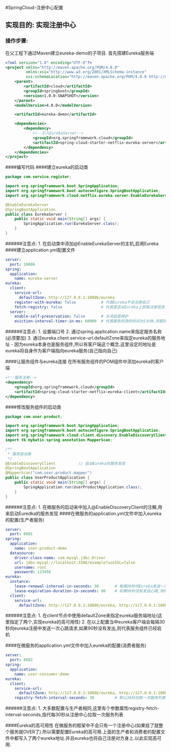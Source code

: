 #SpringCloud-注册中心配置

## 实现目的: 实现注册中心
### 操作步骤:
在父工程下通过Maven建立eureka-demo的子项目.
首先搭建Eureka服务端
```xml
<?xml version="1.0" encoding="UTF-8"?>
<project xmlns="http://maven.apache.org/POM/4.0.0"
         xmlns:xsi="http://www.w3.org/2001/XMLSchema-instance"
         xsi:schemaLocation="http://maven.apache.org/POM/4.0.0 http://maven.apache.org/xsd/maven-4.0.0.xsd">
    <parent>
        <artifactId>cloud</artifactId>
        <groupId>springboot</groupId>
        <version>1.0.0-SNAPSHOT</version>
    </parent>
    <modelVersion>4.0.0</modelVersion>

    <artifactId>eureka-demo</artifactId>

    <dependencies>
        <dependency>
            <!--引入EurekaServer-->
            <groupId>org.springframework.cloud</groupId>
            <artifactId>spring-cloud-starter-netflix-eureka-server</artifactId>
        </dependency>
    </dependencies>
</project>
```
####编写代码
####建立eureka的启动类
```java
package com.service.register;

import org.springframework.boot.SpringApplication;
import org.springframework.boot.autoconfigure.SpringBootApplication;
import org.springframework.cloud.netflix.eureka.server.EnableEurekaServer;

@EnableEurekaServer
@SpringBootApplication
public class EurekaServer {
    public static void main(String[] args) {
        SpringApplication.run(EurekaServer.class);
    }
}
```
######注意点:
	1. 在启动类中添加@EnableEurekaServer的主机,启用Eureka
####建立application.yml配置文件
```yaml
server:
  port: 10086
spring:
  application:
    name: eureka-server
eureka:
  client:
    service-url:
      defaultZone: http://127.0.0.1:10086/eureka
    register-with-eureka: false           # 代表Eureka不会注册自己
    fetch-registry: false                 # 代表是否从Eureka上获取注册信息
  server:
    enable-self-preservation: false       # 关闭自我保护
    eviction-interval-timer-in-ms: 60000  # 代表服务失效的时间为1分钟,则剔除这个服务
```
######注意点:
	1. 设置端口号
	2. 通过spring.application.name来指定服务名称(必须要加)
	3. 通过eureka.client.service-url.defaultZone来指定eureka的服务地址
		- 因为eureka本身也是服务组件,所以有客户端这个概念.这里设定的地址是eureka将自身作为客户端指向eureka服务(自己指向自己)

####让服务组件与eureka连接
在所有服务组件的POM组件中添加eureka的客户端
```xml
<!--服务注册-->
<dependency>
    <groupId>org.springframework.cloud</groupId>
    <artifactId>spring-cloud-starter-netflix-eureka-client</artifactId>
</dependency>
```
####修改服务组件的启动类
```java
package com.user.product;

import org.springframework.boot.SpringApplication;
import org.springframework.boot.autoconfigure.SpringBootApplication;
import org.springframework.cloud.client.discovery.EnableDiscoveryClient;
import tk.mybatis.spring.annotation.MapperScan;

/**
 * 服务启动类
 */
@EnableDiscoveryClient          // 启动Eureka的服务发现
@SpringBootApplication
@MapperScan("com.user.product.mapper")
public class UserProductApplication {
    public static void main(String[] args) {
        SpringApplication.run(UserProductApplication.class);
    }
}
```
######注意点:
	1. 在微服务的启动来中加入@EnableDiscoveryClient的注解,用来启动Euredka的服务发现
####在微服务的application.yml文件中加入eureka的配置(生产者服务)
```yaml
server:
  port: 8081
spring:
  application:
    name: user-product-demo
  datasource:
    driver-class-name: com.mysql.jdbc.Driver
    url: jdbc:mysql://localhost:3306/example?useSSL=false
    username: root
    password: 123456
eureka:
  instance:
    lease-renewal-interval-in-seconds: 30       # 每隔30秒向Eureka发送一次心跳请求
    lease-expiration-duration-in-seconds: 90    # 如果90秒没有发送心跳,则代表服务宕机
  client:
    service-url:
      defaultZone: http://127.0.0.1:10086/eureka, http://127.0.0.1:10087/eureka
```
######注意点:
	1. 在client节点中使用defaultZone来指定eureka服务端地址(这里指定了两个,实现eureka的高可用性)
	2. 在以上配置当中eureka客户端会每隔30秒向eureka注册中发送一次心跳请求,如果90秒没有发出,则代表服务组件已经宕机

####在微服务的application.yml文件中加入eureka的配置(消费者服务)
```yaml
server:
  port: 8082
spring:
  application:
    name: user-consumer-demo
eureka:
  client:
    service-url:
      defaultZone: http://127.0.0.1:10086/eureka, http://127.0.0.1:10087/eureka
    registry-fetch-interval-seconds: 30         # 默认30秒拉取一次服务列表
```
######注意点:
	1. 大多数配置与生产者相同,这里有个参数属性registry-fetch-interval-seconds,指代每30秒从注册中心拉取一次服务列表

####Eureka的高可用性
在微服务的框架中不会只有一个注册中心(如果挂了就整个服务就OVER了).所以需要配置Eureka的高可用.上面的生产者和消费者的配置文件中都写入了两个eureka地址.并且eureka也将自己注册对方身上.以此实现高可用.

